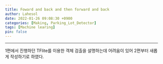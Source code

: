 ```yaml
---
title: Foward and back and then forward and back
author: Lahesol
date: 2022-01-26 09:08:30 +0900
categories: [Making, Parking_Lot_Detector]
tags: [Machine learing]
pin: false
---
```


----------------------------------------------------------
1편에서 진행하던 TFlite를 이용한 객체 검출을 설명하는데 어려움이 있어 2편부터 새롭게 작성하기로 하였다.

